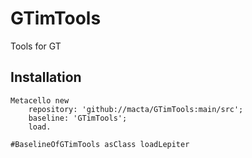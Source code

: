 # GTimTools
Tools for GT
## Installation```stMetacello new	repository: 'github://macta/GTimTools:main/src';	baseline: 'GTimTools';	load.
	
#BaselineOfGTimTools asClass loadLepiter```